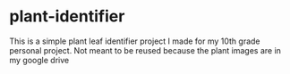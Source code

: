 # plant-identifier

This is a simple plant leaf identifier project I made for my 10th grade personal project.
Not meant to be reused because the plant images are in my google drive
